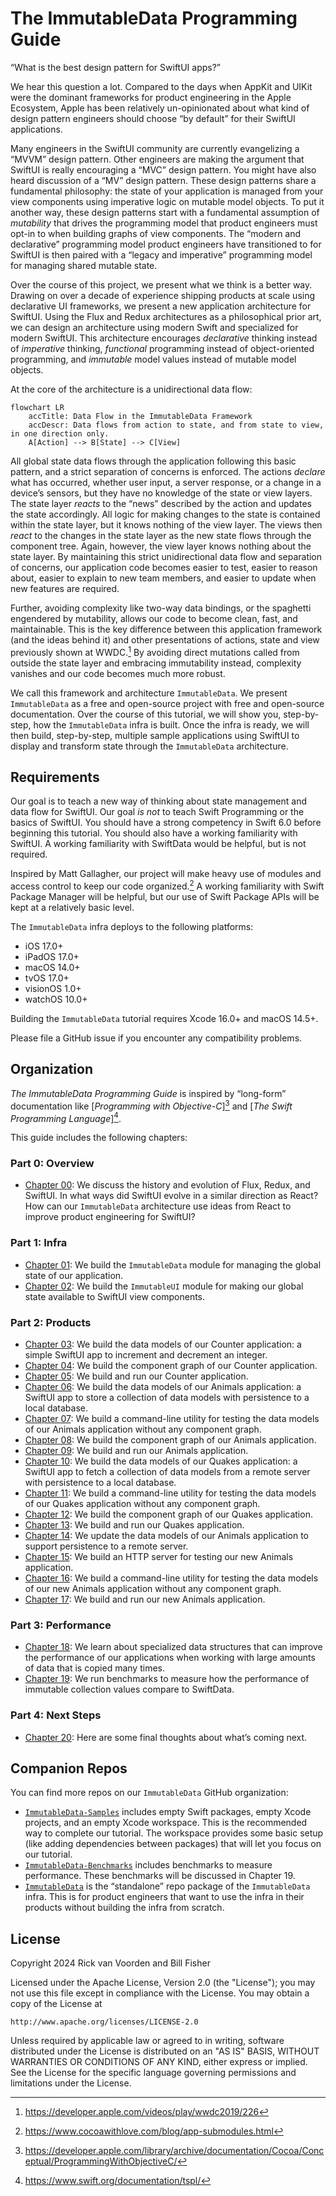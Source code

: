 # The ImmutableData Programming Guide

“What is the best design pattern for SwiftUI apps?”

We hear this question a lot. Compared to the days when AppKit and UIKit were the dominant frameworks for product engineering in the Apple Ecosystem, Apple has been relatively un-opinionated about what kind of design pattern engineers should choose “by default” for their SwiftUI applications.

Many engineers in the SwiftUI community are currently evangelizing a “MVVM” design pattern. Other engineers are making the argument that SwiftUI is really encouraging a “MVC” design pattern. You might have also heard discussion of a “MV” design pattern. These design patterns share a fundamental philosophy: the state of your application is managed from your view components using imperative logic on mutable model objects. To put it another way, these design patterns start with a fundamental assumption of *mutability* that drives the programming model that product engineers must opt-in to when building graphs of view components. The “modern and declarative” programming model product engineers have transitioned to for SwiftUI is then paired with a “legacy and imperative” programming model for managing shared mutable state.

Over the course of this project, we present what we think is a better way. Drawing on over a decade of experience shipping products at scale using declarative UI frameworks, we present a new application architecture for SwiftUI. Using the Flux and Redux architectures as a philosophical prior art, we can design an architecture using modern Swift and specialized for modern SwiftUI. This architecture encourages *declarative* thinking instead of *imperative* thinking, *functional* programming instead of object-oriented programming, and *immutable* model values instead of mutable model objects.

At the core of the architecture is a unidirectional data flow:

```mermaid
flowchart LR
    accTitle: Data Flow in the ImmutableData Framework
    accDescr: Data flows from action to state, and from state to view, in one direction only.
    A[Action] --> B[State] --> C[View]
```

All global state data flows through the application following this basic pattern, and a strict separation of concerns is enforced. The actions *declare* what has occurred, whether user input, a server response, or a change in a device’s sensors, but they have no knowledge of the state or view layers. The state layer *reacts* to the “news” described by the action and updates the state accordingly. All logic for making changes to the state is contained within the state layer, but it knows nothing of the view layer. The views then *react* to the changes in the state layer as the new state flows through the component tree. Again, however, the view layer knows nothing about the state layer. By maintaining this strict unidirectional data flow and separation of concerns, our application code becomes easier to test, easier to reason about, easier to explain to new team members, and easier to update when new features are required. 

Further, avoiding complexity like two-way data bindings, or the spaghetti engendered by mutability, allows our code to become clean, fast, and maintainable. This is the key difference between this application framework (and the ideas behind it) and other presentations of actions, state and view previously shown at WWDC.[^1] By avoiding direct mutations called from outside the state layer and embracing immutability instead, complexity vanishes and our code becomes much more robust.

We call this framework and architecture `ImmutableData`. We present `ImmutableData` as a free and open-source project with free and open-source documentation. Over the course of this tutorial, we will show you, step-by-step, how the `ImmutableData` infra is built. Once the infra is ready, we will then build, step-by-step, multiple sample applications using SwiftUI to display and transform state through the `ImmutableData` architecture.

## Requirements

Our goal is to teach a new way of thinking about state management and data flow for SwiftUI. Our goal *is not* to teach Swift Programming or the basics of SwiftUI. You should have a strong competency in Swift 6.0 before beginning this tutorial. You should also have a working familiarity with SwiftUI. A working familiarity with SwiftData would be helpful, but is not required.

Inspired by Matt Gallagher, our project will make heavy use of modules and access control to keep our code organized.[^2] A working familiarity with Swift Package Manager will be helpful, but our use of Swift Package APIs will be kept at a relatively basic level.

The `ImmutableData` infra deploys to the following platforms:
* iOS 17.0+
* iPadOS 17.0+
* macOS 14.0+
* tvOS 17.0+
* visionOS 1.0+
* watchOS 10.0+

Building the `ImmutableData` tutorial requires Xcode 16.0+ and macOS 14.5+.

Please file a GitHub issue if you encounter any compatibility problems.

## Organization

*The ImmutableData Programming Guide* is inspired by “long-form” documentation like [*Programming with Objective-C*][^3] and [*The Swift Programming Language*][^4].

This guide includes the following chapters:

### Part 0: Overview
* [Chapter 00](Chapters/Chapter-00.md): We discuss the history and evolution of Flux, Redux, and SwiftUI. In what ways did SwiftUI evolve in a similar direction as React? How can our `ImmutableData` architecture use ideas from React to improve product engineering for SwiftUI?
### Part 1: Infra
* [Chapter 01](Chapters/Chapter-01.md): We build the `ImmutableData` module for managing the global state of our application.
* [Chapter 02](Chapters/Chapter-02.md): We build the `ImmutableUI` module for making our global state available to SwiftUI view components.
### Part 2: Products
* [Chapter 03](Chapters/Chapter-03.md): We build the data models of our Counter application: a simple SwiftUI app to increment and decrement an integer.
* [Chapter 04](Chapters/Chapter-04.md): We build the component graph of our Counter application.
* [Chapter 05](Chapters/Chapter-05.md): We build and run our Counter application.
* [Chapter 06](Chapters/Chapter-06.md): We build the data models of our Animals application: a SwiftUI app to store a collection of data models with persistence to a local database.
* [Chapter 07](Chapters/Chapter-07.md): We build a command-line utility for testing the data models of our Animals application without any component graph.
* [Chapter 08](Chapters/Chapter-08.md): We build the component graph of our Animals application.
* [Chapter 09](Chapters/Chapter-09.md): We build and run our Animals application.
* [Chapter 10](Chapters/Chapter-10.md): We build the data models of our Quakes application: a SwiftUI app to fetch a collection of data models from a remote server with persistence to a local database.
* [Chapter 11](Chapters/Chapter-11.md): We build a command-line utility for testing the data models of our Quakes application without any component graph.
* [Chapter 12](Chapters/Chapter-12.md): We build the component graph of our Quakes application.
* [Chapter 13](Chapters/Chapter-13.md): We build and run our Quakes application.
* [Chapter 14](Chapters/Chapter-14.md): We update the data models of our Animals application to support persistence to a remote server.
* [Chapter 15](Chapters/Chapter-15.md): We build an HTTP server for testing our new Animals application.
* [Chapter 16](Chapters/Chapter-16.md): We build a command-line utility for testing the data models of our new Animals application without any component graph.
* [Chapter 17](Chapters/Chapter-17.md): We build and run our new Animals application.
### Part 3: Performance
* [Chapter 18](Chapters/Chapter-18.md): We learn about specialized data structures that can improve the performance of our applications when working with large amounts of data that is copied many times.
* [Chapter 19](Chapters/Chapter-19.md): We run benchmarks to measure how the performance of immutable collection values compare to SwiftData.
### Part 4: Next Steps
* [Chapter 20](Chapters/Chapter-20.md): Here are some final thoughts about what’s coming next.

## Companion Repos

You can find more repos on our `ImmutableData` GitHub organization:

* [`ImmutableData-Samples`](https://github.com/Swift-ImmutableData/ImmutableData-Samples) includes empty Swift packages, empty Xcode projects, and an empty Xcode workspace. This is the recommended way to complete our tutorial. The workspace provides some basic setup (like adding dependencies between packages) that will let you focus on our tutorial.
* [`ImmutableData-Benchmarks`](https://github.com/Swift-ImmutableData/ImmutableData-Benchmarks) includes benchmarks to measure performance. These benchmarks will be discussed in Chapter 19.
* [`ImmutableData`](https://github.com/Swift-ImmutableData/ImmutableData) is the “standalone” repo package of the `ImmutableData` infra. This is for product engineers that want to use the infra in their products without building the infra from scratch.

## License

Copyright 2024 Rick van Voorden and Bill Fisher

Licensed under the Apache License, Version 2.0 (the "License"); you may not use this file except in compliance with the License. You may obtain a copy of the License at

    http://www.apache.org/licenses/LICENSE-2.0

Unless required by applicable law or agreed to in writing, software distributed under the License is distributed on an "AS IS" BASIS, WITHOUT WARRANTIES OR CONDITIONS OF ANY KIND, either express or implied. See the License for the specific language governing permissions and limitations under the License.

[^1]: https://developer.apple.com/videos/play/wwdc2019/226
[^2]: https://www.cocoawithlove.com/blog/app-submodules.html
[^3]: https://developer.apple.com/library/archive/documentation/Cocoa/Conceptual/ProgrammingWithObjectiveC/
[^4]: https://www.swift.org/documentation/tspl/
